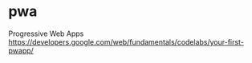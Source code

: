 # pwa
Progressive Web Apps
https://developers.google.com/web/fundamentals/codelabs/your-first-pwapp/
